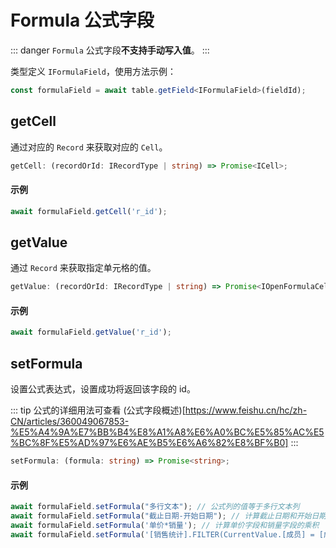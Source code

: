 # Formula 公式字段
::: danger
`Formula` 公式字段**不支持手动写入值**。
:::

类型定义 `IFormulaField`，使用方法示例：
```typescript
const formulaField = await table.getField<IFormulaField>(fieldId);
```

## getCell
通过对应的 `Record` 来获取对应的 `Cell`。

```typescript
getCell: (recordOrId: IRecordType | string) => Promise<ICell>;
```

#### 示例
```typescript
await formulaField.getCell('r_id');
```

## getValue
通过 `Record` 来获取指定单元格的值。

```typescript
getValue: (recordOrId: IRecordType | string) => Promise<IOpenFormulaCellValue>;
```

#### 示例
```typescript
await formulaField.getValue('r_id');
```

## setFormula
设置公式表达式，设置成功将返回该字段的 id。

::: tip
公式的详细用法可查看 (公式字段概述)[https://www.feishu.cn/hc/zh-CN/articles/360049067853-%E5%A4%9A%E7%BB%B4%E8%A1%A8%E6%A0%BC%E5%85%AC%E5%BC%8F%E5%AD%97%E6%AE%B5%E6%A6%82%E8%BF%B0]
:::

```typescript
setFormula: (formula: string) => Promise<string>;
```

#### 示例
```typescript
await formulaField.setFormula("多行文本"); // 公式列的值等于多行文本列
await formulaField.setFormula("截止日期-开始日期"); // 计算截止日期和开始日期之间的天数
await formulaField.setFormula('单价*销量'); // 计算单价字段和销量字段的乘积
await formulaField.setFormula('[销售统计].FILTER(CurrentValue.[成员] = [成员]).[销售额].SUM()'); // 在数据表 [销售额汇总] 中，计算 [成员] 字段下，每个员工的销售总额（从数据表 [销售统计] 中跨表引用销售数据） 
```